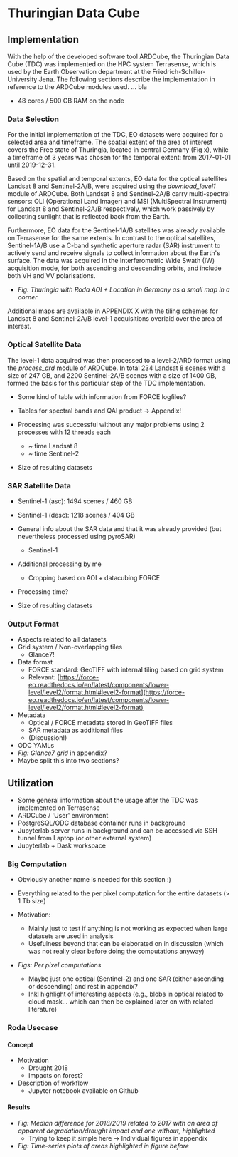 # Thuringian Data Cube

## Implementation

With the help of the developed software tool ARDCube, the Thuringian Data Cube (TDC) was implemented on the HPC system Terrasense, which is used by the Earth Observation department at the Friedrich-Schiller-University Jena. The following sections describe the implementation in reference to the ARDCube modules used. ... bla

- 48 cores / 500 GB RAM on the node

### Data Selection

For the initial implementation of the TDC, EO datasets were acquired for a selected area and timeframe. The spatial extent of the area of interest covers the Free state of Thuringia, located in central Germany (Fig x), while a timeframe of 3 years was chosen for the temporal extent: from 2017-01-01 until 2019-12-31.

Based on the spatial and temporal extents, EO data for the optical satellites Landsat 8 and Sentinel-2A/B, were acquired using the *download_level1* module of ARDCube. Both Landsat 8 and Sentinel-2A/B carry multi-spectral sensors: OLI (Operational Land Imager) and MSI (MultiSpectral Instrument) for Landsat 8 and Sentinel-2A/B respectively, which work passively by collecting sunlight that is reflected back from the Earth. 

Furthermore, EO data for the Sentinel-1A/B satellites was already available on Terrasense for the same extents. In contrast to the optical satellites, Sentinel-1A/B use a C-band synthetic aperture radar (SAR) instrument to actively send and receive signals to collect information about the Earth's surface. The data was acquired in the Interferometric Wide Swath (IW) acquisition mode, for both ascending and descending orbits, and include both VH and VV polarisations.

- *Fig: Thuringia with Roda AOI + Location in Germany as a small map in a corner*  

Additional maps are available in APPENDIX X with the tiling schemes for Landsat 8 and Sentinel-2A/B level-1 acquisitions overlaid over the area of interest. <!--Not for Sentinel-1 though... --> 


### Optical Satellite Data

The level-1 data acquired was then processed to a level-2/ARD format using the *process_ard* module of ARDCube. In total 234 Landsat 8 scenes with a size of 247 GB, and 2200 Sentinel-2A/B scenes with a size of 1400 GB, formed the basis for this particular step of the TDC implementation. 

- Some kind of table with information from FORCE logfiles?
- Tables for spectral bands and QAI product -> Appendix!

- Processing was successful without any major problems using 2 processes with 12 threads each
  - ~ time Landsat 8
  - ~ time Sentinel-2

- Size of resulting datasets


### SAR Satellite Data  

- Sentinel-1 (asc): 1494 scenes / 460 GB
- Sentinel-1 (desc): 1218 scenes / 404 GB

- General info about the SAR data and that it was already provided (but nevertheless processed using pyroSAR)
  - Sentinel-1
- Additional processing by me
  - Cropping based on AOI + datacubing FORCE

- Processing time?
- Size of resulting datasets


### Output Format

- Aspects related to all datasets
- Grid system / Non-overlapping tiles
  - Glance7!
- Data format
  - FORCE standard: GeoTIFF with internal tiling based on grid system
  - Relevant: [https://force-eo.readthedocs.io/en/latest/components/lower-level/level2/format.html#level2-format](https://force-eo.readthedocs.io/en/latest/components/lower-level/level2/format.html#level2-format)
- Metadata
  - Optical / FORCE metadata stored in GeoTIFF files
  - SAR metadata as additional files 
  - (Discussion!)
- ODC YAMLs
- *Fig: Glance7 grid* in appendix?
- Maybe split this into two sections?



## Utilization

- Some general information about the usage after the TDC was implemented on Terrasense
- ARDCube / 'User' environment
- PostgreSQL/ODC database container runs in background
- Jupyterlab server runs in background and can be accessed via SSH tunnel from Laptop (or other external system)
- Jupyterlab + Dask workspace


### Big Computation

- Obviously another name is needed for this section :)

- Everything related to the per pixel computation for the entire datasets (> 1 Tb size)
- Motivation:
  - Mainly just to test if anything is not working as expected when large datasets are used in analysis
  - Usefulness beyond that can be elaborated on in discussion (which was not really clear before doing the computations anyway)

- *Figs: Per pixel computations*   
  - Maybe just one optical (Sentinel-2) and one SAR (either ascending or descending) and rest in appendix?
  - Inkl highlight of interesting aspects (e.g., blobs in optical related to cloud mask... which can then be explained later on with related literature)


### Roda Usecase

#### Concept

- Motivation 
  - Drought 2018
  - Impacts on forest?
- Description of workflow
  - Jupyter notebook available on Github

#### Results

- *Fig: Median difference for 2018/2019 related to 2017 with an area of apparent degradation/drought impact and one without, highlighted*  
  - Trying to keep it simple here -> Individual figures in appendix
- *Fig: Time-series plots of areas highlighted in figure before*  
